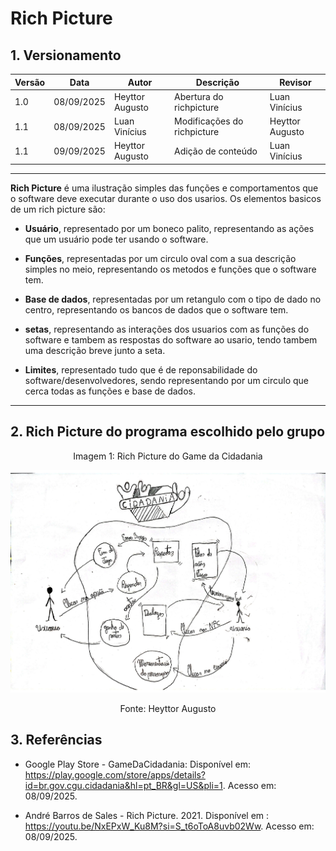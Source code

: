 # Rich Picture
## 1. Versionamento 

| Versão | Data       | Autor               | Descrição                                    | Revisor |
|--------|------------|---------------------|----------------------------------------------|---------|
| 1.0    | 08/09/2025 | Heyttor Augusto     | Abertura do richpicture | Luan Vinícius |
| 1.1    | 08/09/2025 | Luan Vinícius       | Modificações do richpicture| Heyttor Augusto|
| 1.1    | 09/09/2025 | Heyttor Augusto     | Adição de conteúdo         | Luan Vinícius   |

---


**Rich Picture** é uma ilustração simples das funções e comportamentos que o software deve executar durante o uso dos usarios. Os elementos basicos de um rich picture são:

- **Usuário**, representado por um boneco palito, representando as ações que um usuário pode ter usando o software.

- **Funções**, representadas por um circulo oval com a sua descrição simples no meio, representando os metodos e funções que o software tem.

- **Base de dados**, representadas por um retangulo com o tipo de dado no centro, representando os bancos de dados que o software tem.

- **setas**, representando as interações dos usuarios com as funções do software e tambem as respostas do software ao usario, tendo tambem uma descrição breve junto a seta.

- **Limites**, representado tudo que é de reponsabilidade do software/desenvolvedores, sendo representando por um circulo que cerca todas as funções e base de dados.

---

## 2. Rich Picture do programa escolhido pelo grupo
<p style="text-align: center;">Imagem 1: Rich Picture do Game da Cidadania</p>

![Rich picture do sistema](../images/grupo7-richpicture.jpg)

<p style="text-align: center;">Fonte: Heyttor Augusto</p>

## 3. Referências

- Google Play Store - GameDaCidadania: Disponível em: <https://play.google.com/store/apps/details?id=br.gov.cgu.cidadania&hl=pt_BR&gl=US&pli=1>. Acesso em: 08/09/2025. 

- André Barros de Sales - Rich Picture. 2021. Disponível em : <https://youtu.be/NxEPxW_Ku8M?si=S_t6oToA8uvb02Ww>. Acesso em: 08/09/2025.